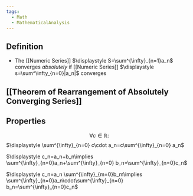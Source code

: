 ```yaml
---
tags:
  - Math
  - MathematicalAnalysis
---
```

## Definition
- The [[Numeric Series]] $\displaystyle S=\sum^{\infty}_{n=1}a_n$ converges *absolutely* if [[Numeric Series]] $\displaystyle s=\sum^\infty_{n=0}|a_n|$ converges
## [[Theorem of Rearrangement of Absolutely Converging Series]]
## Properties
$$\forall c\in \mathbb R:$$
$\displaystyle \sum^{\infty}_{n=0} c\cdot a_n=c\sum^{\infty}_{n=0} a_n$

$\displaystyle c_n=a_n+b_n\implies \sum^{\infty}_{n=0}a_n+\sum^{\infty}_{n=0} b_n=\sum^{\infty}_{n=0}c_n$

$\displaystyle c_n=a_n \sum^{\infty}_{m=0}b_m\implies \sum^{\infty}_{n=0}a_n\cdot\sum^{\infty}_{n=0} b_n=\sum^{\infty}_{n=0}c_n$
